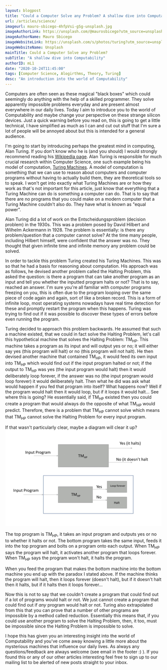 ```yaml
---
layout: blogpost
title: "Could a Computer Solve any Problem? A shallow dive into Computability"
url: /articles/science/
imageurl: mauro-sbicego-4hfpVsi-gSg-unsplash.jpg
imageAuthorLink: https://unsplash.com/@maurosbicego?utm_source=unsplash&utm_medium=referral&utm_content=creditCopyText
imageAuthorName: Mauro Sbicego
imageWebsiteLink: https://unsplash.com/s/photos/turing?utm_source=unsplash&utm_medium=referral&utm_content=creditCopyText
imageWebsiteName: Unsplash
mainTitle: Could a Computer Solve any Problem?
subTitle: "A shallow dive into Computability"
authorID: mL1
date: "2020-10-24T11:45:00"
tags: [Computer Science, Alogirthms, Theory, Turing]
desc: "An introduction into the world of Computability"
---
```


Computers are often seen as these magical "black boxes" which could seemingly do anything with the help of a skilled programmer. They solve apparently impossible problems everyday and are present almost everywhere in our daily lives. Today I aim to introduce you to the world of Computability and maybe change your perspective on these strange silicon devices. Just a quick warning before you read on, this is going to get a little technical, I have simplified as much as I can and cut out stuff that I'm sure a lot of people will be annoyed about but this is intended for a general audience.

I'm going to start by introducing perhaps the greatest mind in computing, Alan Turing. If you don't know who he is (and you should) I would strongly recommend reading his <a href="https://en.wikipedia.org/wiki/Alan_Turing" target="_blank">Wikipedia page</a>. Alan Turing is responsible for much crucial research within Computer Science, one such example being his model of computation, <a href="https://en.wikipedia.org/wiki/Turing_machine" target="_blank">Turing Machines</a>. A model of computation is something that we can use to reason about computers and computer programs without having to actually build them, they are theoretical tools so to speak. I won't get into exactly what Turing Machines are or how they work as that's not important for this article, just know that everything that a Turing Machine can do is something a computer can do. That is to say that there are no programs that you could make on a modern computer that a Turing Machine couldn't also do. They have what is known as "equal power".

Alan Turing did a lot of work on the Entscheidungsproblem (decision problem) in the 1930s. This was a problem posed by David Hilbert and Wilhelm Ackermann in 1928. The problem is essentially: is there any problem/question that a computer cannot solve? At the time many people, including Hilbert himself, were confident that the answer was no. They thought that given infinite time and infinite memory any problem could be solved.

In order to tackle this problem Turing created his Turing Machines. This was so that he had a basis for reasoning about computation. His approach was as follows, he devised another problem called the Halting Problem, this asked the question: is there a program that can take another program as an input and tell you whether the inputted program halts or not? That is to say, reached an answer. I'm sure you're all familiar with computer programs freezing on you, this is often due to the program looping over the same piece of code again and again, sort of like a broken record. This is a form of infinite loop, most operating systems nowadays have real time detection for these and promptly restart the program when this happens. Turing was trying to find out if it was possible to discover these types of errors before even running the program.

Turing decided to approach this problem backwards. He assumed that such a machine existed, that we could in fact solve the Halting Problem, let's call this hypothetical machine that solves the Halting Problem: TM<sub>HP</sub>. This machine takes a program as its input and will output yes or no; it will either say yes (this program will halt) or no (this program will not halt). He then devised another machine that contained TM<sub>HP</sub>, it would feed its own input into TM<sub>HP</sub> which would find out if the input program halted or not; if the output to TM<sub>HP</sub> was yes (the input program would halt) then it would deliberately loop forever, if the answer was no (the input program would loop forever) it would deliberately halt. Then what he did was ask what would happen if you fed that program into itself? What happens now? Well if the program would halt then it would loop, but if it loops it would halt… See where this is going? He essentially said, if TM<sub>HP</sub> existed then you could create a program that would always do the opposite of what TM<sub>HP</sub> would predict. Therefore, there is a problem that TM<sub>HP</sub> cannot solve which means that TM<sub>HP</sub> cannot solve the Halting Problem for every input program.

If that wasn't particularly clear, maybe a diagram will clear it up?
<br>
<img class="img-fluid" src="/assets/TuringMachines.jpg"/>
<br>

The top program is TM<sub>HP</sub>, it takes an input program and outputs yes or no to whether it halts or not. The bottom program takes the same input, feeds it into the top program and bolts on a program onto each output. When TM<sub>HP</sub> says the program will halt, it activates another program that loops forever. When TM<sub>HP</sub> says the program won't halt, it halts the program.

When you feed the program that makes the bottom machine into the bottom machine you end up with the paradox I stated above. If the machine thinks the program will halt, then it loops forever (doesn't halt), but if it doesn't halt then it halts, but if it halts then it loops forever...

Now this is not to say that we couldn't create a program that could find out if a lot of programs would halt or not. We just cannot create a program that could find out if <i>any</i> program would halt or not. Turing also extrapolated from this that you can prove that a number of other programs are impossible by a method called reduction. Essentially this means that, if you could use another program to solve the Halting Problem, then, it too, must be impossible since the Halting Problem is impossible to solve.

I hope this has given you an interesting insight into the world of Computability and you've come away knowing a little more about the mysterious machines that influence our daily lives. As always any questions/feedback are always welcome (see email in the footer :) ). If you found this or any of our other articles interesting feel free to sign up to our mailing list to be alerted of new posts straight to your inbox.